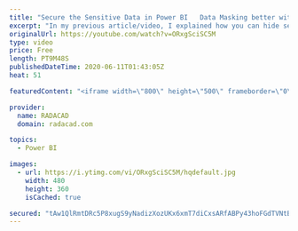 ```yaml
---
title: "Secure the Sensitive Data in Power BI   Data Masking better with Row Level Security"
excerpt: "In my previous article/video, I explained how you can hide sensitive data from the user's view. The method I explained there is a simple method, however, for a specific type of user. If you have users who are using Power BI Desktop to create reports on top of your model, and they are going to create"
originalUrl: https://youtube.com/watch?v=ORxgSciSC5M
type: video
price: Free
length: PT9M48S
publishedDateTime: 2020-06-11T01:43:05Z
heat: 51

featuredContent: "<iframe width=\"800\" height=\"500\" frameborder=\"0\" src=\"https://www.youtube.com/embed/ORxgSciSC5M\" allow=\"accelerometer; autoplay; encrypted-media; gyroscope; picture-in-picture\" allowfullscreen></iframe>"

provider:
  name: RADACAD
  domain: radacad.com

topics:
  - Power BI

images:
  - url: https://i.ytimg.com/vi/ORxgSciSC5M/hqdefault.jpg
    width: 480
    height: 360
    isCached: true

secured: "tAw1QlRmtDRc5P8xugS9yNadizXozUKx6xmT7diCxsARfABPy43hoFGdTVNtBWt4+oLMxa9utZAZFuInKZslWeNUhX3u7z1svAGGwK8lg+CDzYg6lPhUbNdi5+yoYiEIh5EmlyPKSCQBh7eXRn5hfeA5DsPMQZmtN/7auDW8e59i6hWRvW02AbNMO1o3T2ZY+S+AlPRM6fd1aj+DpP3fls7b2h3ejoNb4/f099QpHxVtLn6QjxyFnDqqgWAr/V/uGSmJro45Hd77EAoo+aCNqEVyyLwHsTt+PqfL5EvFqOkX/sTnB0Zv01ct93okynDDm/ppkZvhCM2d6W11YB9n/cVJbsceZ0yqZ+TbEZJ4VMORzLPph68nyk8TEO3q/Mz5d0F0lXTSNMEdv0CBeDsAEhP++wwoN3kty0pg8fjKHD4=;nwggfEpvqxIGkIBw4MdngA=="
---
```



